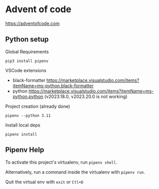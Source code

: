 # Advent of code

https://adventofcode.com

## Python setup

Global Requirements

```
pip3 install pipenv
```

VSCode extensions

- black-formatter https://marketplace.visualstudio.com/items?itemName=ms-python.black-formatter
- python https://marketplace.visualstudio.com/items?itemName=ms-python.python (v2023.18.0, v2023.20.0 is not working)

Project creation (already done)

```
pipenv --python 3.11
```

Install local deps

```
pipenv install
```

## Pipenv Help

To activate this project's virtualenv, run `pipenv shell`.

Alternatively, run a command inside the virtualenv with `pipenv run`.

Quit the virtual env with `exit` or `Ctl+D`
